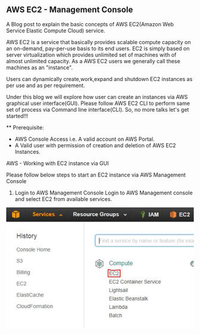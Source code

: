 ## AWS EC2 - Management Console

A Blog post to explain the basic concepts of AWS EC2(Amazon Web Service Elastic Compute Cloud) service. 

AWS EC2 is a service that basically provides scalable compute capacity on an on-demand, pay-per-use basis to its end users. EC2 is simply based on server virtualization which provides unlimited set of machines with of almost unlimited capacity. As a AWS EC2 users we generally call these machines as an "instance".


Users can dynamically create,work,expand and shutdown EC2 instances as per use and as per requirement.

Under this blog we will explore how user can create an instances via AWS graphical user interface(GUI). Please follow AWS EC2 CLI to perform same set of process via Command line interface(CLI). So, no more talks let's get started!!!

** Prerequisite:

- AWS Console Access i.e. A valid account on AWS Portal.
- A Valid user with permission of creation and deletion of AWS EC2 Instances.

AWS - Working with EC2 instance via GUI

Please follow below steps to start an EC2 instance via AWS Management Console

1.  Login to AWS Management Console 
Login to AWS Management console and select EC2 from available services. 

 
![EC2](https://raw.githubusercontent.com/teckdevops/main/master/images/1SelectEC2.JPG)
